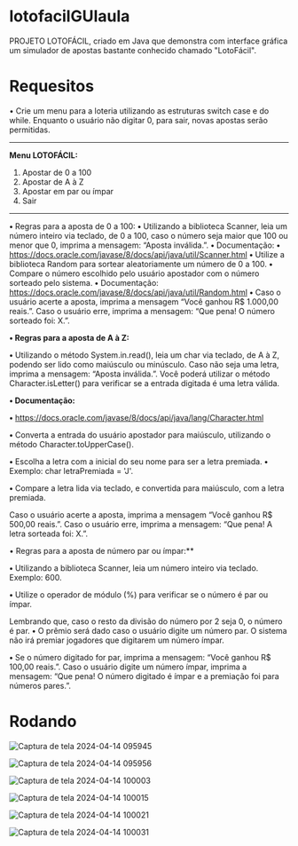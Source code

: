 # lotofacilGUIaula

PROJETO LOTOFÁCIL, criado em Java que demonstra com interface gráfica um simulador de apostas bastante conhecido chamado "LotoFácil".

# Requesitos

• Crie um menu para a loteria utilizando as estruturas switch case e do while. Enquanto
o usuário não digitar 0, para sair, novas apostas serão permitidas.
**************************
**Menu LOTOFÁCIL:**
1) Apostar de 0 a 100
2) Apostar de A à Z
3) Apostar em par ou ímpar
0) Sair
**************************
**•** Regras para a aposta de 0 a 100:
**•** Utilizando a biblioteca Scanner, leia um número inteiro via teclado, de 0 a 100,
caso o número seja maior que 100 ou menor que 0, imprima a mensagem: “Aposta
inválida.”.
**•** Documentação:
**•** https://docs.oracle.com/javase/8/docs/api/java/util/Scanner.html
**•** Utilize a biblioteca Random para sortear aleatoriamente um número de 0 a 100.
**•** Compare o número escolhido pelo usuário apostador com o número sorteado pelo
sistema.
**•** Documentação:
 https://docs.oracle.com/javase/8/docs/api/java/util/Random.html
**•** Caso o usuário acerte a aposta, imprima a mensagem “Você ganhou R$ 1.000,00
reais.”. Caso o usuário erre, imprima a mensagem: “Que pena! O número sorteado
foi: X.”.

**• Regras para a aposta de A à Z:**

**•** Utilizando o método System.in.read(), leia um char via teclado, de A à Z, podendo
ser lido como maiúsculo ou minúsculo. Caso não seja uma letra, imprima a
mensagem: “Aposta inválida.”. Você poderá utilizar o método Character.isLetter()
para verificar se a entrada digitada é uma letra válida.

**• Documentação:**

**•** https://docs.oracle.com/javase/8/docs/api/java/lang/Character.html

**•** Converta a entrada do usuário apostador para maiúsculo, utilizando o método
Character.toUpperCase().

**•** Escolha a letra com a inicial do seu nome para ser a letra premiada.
**•** Exemplo: char letraPremiada = 'J'.

**•** Compare a letra lida via teclado, e convertida para maiúsculo, com a letra
premiada.

 Caso o usuário acerte a aposta, imprima a mensagem “Você ganhou R$ 500,00
reais.”. Caso o usuário erre, imprima a mensagem: “Que pena! A letra sorteada foi:
X.”.

• Regras para a aposta de número par ou ímpar:**

**•** Utilizando a biblioteca Scanner, leia um número inteiro via teclado. Exemplo: 600.

**•** Utilize o operador de módulo (%) para verificar se o número é par ou ímpar.

Lembrando que, caso o resto da divisão do número por 2 seja 0, o número é par.
**•** O prêmio será dado caso o usuário digite um número par. O sistema não irá
premiar jogadores que digitarem um número ímpar.

**•** Se o número digitado for par, imprima a mensagem: “Você ganhou R$ 100,00
reais.”. Caso o usuário digite um número ímpar, imprima a mensagem: “Que pena!
O número digitado é ímpar e a premiação foi para números pares.”.

# Rodando


![Captura de tela 2024-04-14 095945](https://github.com/gabrielmenezesr/lotofacilGUIaula/assets/163942114/c6d6e12c-6d98-44ef-af3e-55448b3b8718)

![Captura de tela 2024-04-14 095956](https://github.com/gabrielmenezesr/lotofacilGUIaula/assets/163942114/7d407dae-d770-4894-9d2e-15538cc69628)

![Captura de tela 2024-04-14 100003](https://github.com/gabrielmenezesr/lotofacilGUIaula/assets/163942114/bde8dde1-5932-4399-8131-35333e506a0c)

![Captura de tela 2024-04-14 100015](https://github.com/gabrielmenezesr/lotofacilGUIaula/assets/163942114/1f9de7ad-36e7-4884-8ba2-a19665d08a4b)

![Captura de tela 2024-04-14 100021](https://github.com/gabrielmenezesr/lotofacilGUIaula/assets/163942114/1f05c55e-0af7-4f76-b140-181b137a0419)

![Captura de tela 2024-04-14 100031](https://github.com/gabrielmenezesr/lotofacilGUIaula/assets/163942114/4ab7eb24-f3a6-4f71-8652-f5c4c6ff5dc6)





